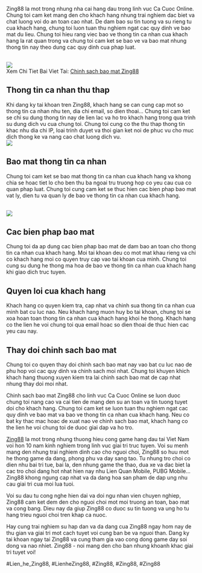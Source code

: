 <p>Zing88 la mot trong nhung nha cai hang dau trong linh vuc Ca Cuoc Online. Chung toi cam ket mang den cho khach hang nhung trai nghiem dac biet va chat luong voi do an toan cao nhat. De dam bao su tin tuong va su rieng tu cua khach hang, chung toi luon tuan thu nghiem ngat cac quy dinh ve bao mat du lieu. Chung toi hieu rang viec bao ve thong tin ca nhan cua khach hang la rat quan trong va chung toi cam ket se bao ve va bao mat nhung thong tin nay theo dung cac quy dinh cua phap luat.</p><br><img src="https://simple-webdesign.com/wp-content/uploads/2025/02/nha-cai-cam-ket-ve-cac-quy-dinh-bao-mat.webp"></br>
Xem Chi Tiet Bai Viet Tai: <a href="https://simple-webdesign.com/chinh-sach-bao-mat/">Chinh sach bao mat Zing88</a><h2>Thong tin ca nhan thu thap</h2><p>Khi dang ky tai khoan tren Zing88, khach hang se can cung cap mot so thong tin ca nhan nhu ten, dia chi email, so dien thoai… Chung toi cam ket se chi su dung thong tin nay de lien lac va ho tro khach hang trong qua trinh su dung dich vu cua chung toi. Chung toi cung co the thu thap thong tin khac nhu dia chi IP, loai trinh duyet va thoi gian ket noi de phuc vu cho muc dich thong ke va nang cao chat luong dich vu.<br><img src="https://simple-webdesign.com/wp-content/uploads/2025/02/cac-bien-phap-tang-cuong-bao-mat-danh-cho-nguoi-choi.webp"></br><h2>Bao mat thong tin ca nhan</h2><p>Chung toi cam ket se bao mat thong tin ca nhan cua khach hang va khong chia se hoac tiet lo cho ben thu ba ngoai tru truong hop co yeu cau cua co quan phap luat. Chung toi cung cam ket se thuc hien cac bien phap bao mat vat ly, dien tu va quan ly de bao ve thong tin ca nhan cua khach hang.</p><br><img src="https://simple-webdesign.com/wp-content/uploads/2025/01/logo-zing88-skin.webp"></br><h2>Cac bien phap bao mat</h2><p>Chung toi da ap dung cac bien phap bao mat de dam bao an toan cho thong tin ca nhan cua khach hang. Moi tai khoan deu co mot mat khau rieng va chi co khach hang moi co quyen truy cap vao tai khoan cua minh. Chung toi cung su dung he thong ma hoa de bao ve thong tin ca nhan cua khach hang khi giao dich truc tuyen.<h2>Quyen loi cua khach hang</h2><p>Khach hang co quyen kiem tra, cap nhat va chinh sua thong tin ca nhan cua minh bat cu luc nao. Neu khach hang muon huy bo tai khoan, chung toi se xoa hoan toan thong tin ca nhan cua khach hang khoi he thong. Khach hang co the lien he voi chung toi qua email hoac so dien thoai de thuc hien cac yeu cau nay.</p><h2>Thay doi chinh sach bao mat</h2><p>Chung toi co quyen thay doi chinh sach bao mat nay vao bat cu luc nao de phu hop voi cac quy dinh va chinh sach moi nhat. Chung toi khuyen khich khach hang thuong xuyen kiem tra lai chinh sach bao mat de cap nhat nhung thay doi moi nhat.<p>Chinh sach bao mat Zing88 cho linh vuc Ca Cuoc Online se luon duoc chung toi nang cao va cai tien de mang den su an toan va tin tuong tuyet doi cho khach hang. Chung toi cam ket se luon tuan thu nghiem ngat cac quy dinh ve bao mat va bao ve thong tin ca nhan cua khach hang. Neu co bat ky thac mac hoac de xuat nao ve chinh sach bao mat, khach hang co the lien he voi chung toi de duoc giai dap va ho tro.</p><p><a href="https://simple-webdesign.com/">Zing88</a> la mot trong nhung thuong hieu cong game hang dau tai Viet Nam voi hon 10 nam kinh nghiem trong linh vuc giai tri truc tuyen. Voi su menh mang den nhung trai nghiem dinh cao cho nguoi choi, Zing88 so huu mot he thong game da dang, phong phu va day sang tao. Tu nhung tro choi co dien nhu bai tri tue, bai la, den nhung game the thao, dua xe va dac biet la cac tro choi dang hot nhat hien nay nhu Lien Quan Mobile, PUBG Mobile... Zing88 khong ngung cap nhat va da dang hoa san pham de dap ung nhu cau giai tri cua moi lua tuoi.

Voi su dau tu cong nghe hien dai va doi ngu nhan vien chuyen nghiep, Zing88 cam ket dem den cho nguoi choi mot moi truong an toan, bao mat va cong bang. Dieu nay da giup Zing88 co duoc su tin tuong va ung ho tu hang trieu nguoi choi tren khap ca nuoc.

Hay cung trai nghiem su hap dan va da dang cua Zing88 ngay hom nay de thu gian va giai tri mot cach tuyet voi cung ban be va nguoi than. Dang ky tai khoan ngay tai Zing88 va cung tham gia vao cong dong game day soi dong va nao nhiet. Zing88 - noi mang den cho ban nhung khoanh khac giai tri tuyet voi!</p>
#Lien_he_Zing88, #LienheZing88, #Zing88, #Zing88, #Zing88
